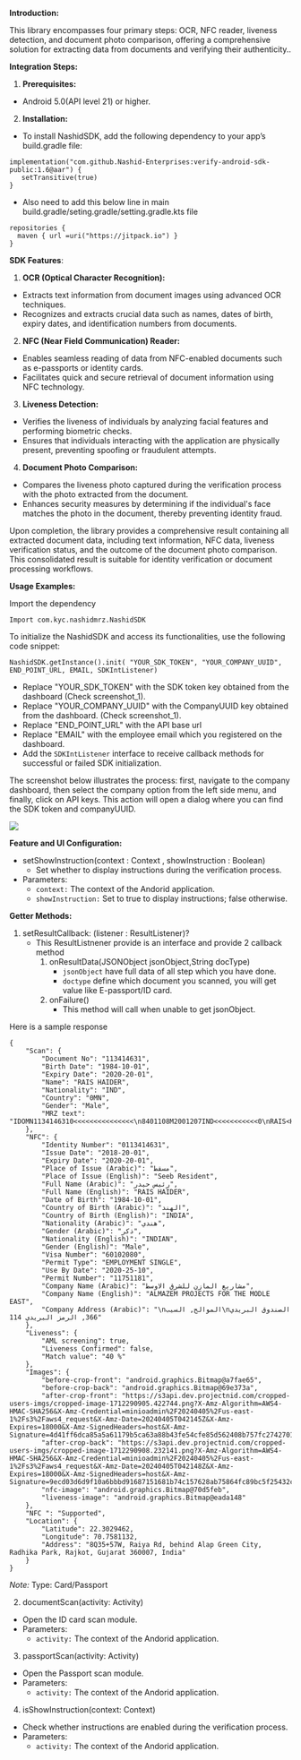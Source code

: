 **Introduction:**

  

This library encompasses four primary steps: OCR, NFC reader, liveness detection, and document photo comparison, offering a comprehensive solution for extracting data from documents and verifying their authenticity..

  

**Integration Steps:**

  

1.  **Prerequisites:**

  

*   Android 5.0(API level 21) or higher.

  

2.  **Installation:**

*   To install NashidSDK, add the following dependency to your app’s build.gradle file:

```
implementation("com.github.Nashid-Enterprises:verify-android-sdk-public:1.6@aar") {
   setTransitive(true)
}
```
*   Also need to add this below line in main build.gradle/seting.gradle/setting.gradle.kts file

```
repositories {
  maven { url =uri("https://jitpack.io") }
}
```
  

**SDK Features**:

  

1.  **OCR (Optical Character Recognition):**

*   Extracts text information from document images using advanced OCR techniques.
*   Recognizes and extracts crucial data such as names, dates of birth, expiry dates, and identification numbers from documents.
    

2.  **NFC (Near Field Communication) Reader:**

*   Enables seamless reading of data from NFC-enabled documents such as e-passports or identity cards.
*   Facilitates quick and secure retrieval of document information using NFC technology.

3.  **Liveness Detection:**

*   Verifies the liveness of individuals by analyzing facial features and performing biometric checks.
*   Ensures that individuals interacting with the application are physically present, preventing spoofing or fraudulent attempts.  

4.  **Document Photo Comparison:**

*   Compares the liveness photo captured during the verification process with the photo extracted from the document.
*   Enhances security measures by determining if the individual's face matches the photo in the document, thereby preventing identity fraud.

Upon completion, the library provides a comprehensive result containing all extracted document data, including text information, NFC data, liveness verification status, and the outcome of the document photo comparison. This consolidated result is suitable for identity verification or document processing workflows.

  
**Usage Examples:**

Import the dependency

```Import com.kyc.nashidmrz.NashidSDK```

To initialize the NashidSDK and access its functionalities, use the following code snippet:

  
```
NashidSDK.getInstance().init( "YOUR_SDK_TOKEN", "YOUR_COMPANY_UUID", END_POINT_URL, EMAIL, SDKIntListener)
```
  

*   Replace "YOUR_SDK_TOKEN" with the SDK token key obtained from the dashboard (Check screenshot_1).
*   Replace "YOUR_COMPANY_UUID" with the CompanyUUID key obtained from the dashboard. (Check screenshot_1).
*   Replace "END_POINT_URL" with the API base url
*   Replace "EMAIL" with the employee email which you registered on the dashboard.
*   Add the `SDKIntListener` interface to receive callback methods for successful or failed SDK initialization.


The screenshot below illustrates the process: first, navigate to the company dashboard, then select the company option from the left side menu, and finally, click on API keys. This action will open a dialog where you can find the SDK token and companyUUID.
  

![](https://lh7-us.googleusercontent.com/nL5gAQ3QGU82ikxnZYQEanpEMUsqQz3XpY21wXgXMYKUAu3DKct-_HIeXxCa-TXn1Yur76zI0kepkFuDcK7LCs7G9XYRo1shP3DcsTb8zlD0UvvGFIAmQLF_dtsRJqtqNVvFMc8PVBSd4XIbYDD2bEs)

  

**Feature and UI Configuration:**

  

*   setShowInstruction(context : Context , showInstruction : Boolean)
    *  Set whether to display instructions during the verification process.
*   Parameters:
    *  `context:` The context of the Andorid application.
    *  `showInstruction:` Set to true to display instructions; false otherwise.


  

**Getter Methods:**

  

1.  setResultCallback: (listener : ResultListener)?
    *  This ResultListnener provide is an interface and provide 2 callback method
        1.  onResultData(JSONObject jsonObject,String docType)
            *  `jsonObject` have full data of all step which you have done.
            *  `doctype` define which document you scanned, you will get value like E-passport/ID card.
        2.  onFailure()
            * This method will call when unable to get jsonObject.
          
Here is a sample response 

```
{
	"Scan": {
		"Document No": "113414631",
		"Birth Date": "1984-10-01",
		"Expiry Date": "2020-20-01",
		"Name": "RAIS HAIDER",
		"Nationality": "IND",
		"Country": "0MN",
		"Gender": "Male",
		"MRZ text":  "IDOMN1134146310<<<<<<<<<<<<<<<\n8401108M2001207IND<<<<<<<<<<<0\nRAIS<HAIDER<<<<<<<<<<<<<<<<<<<"
	},
	"NFC": {
		"Identity Number": "0113414631",
		"Issue Date": "2018-20-01",
		"Expiry Date": "2020-20-01",
		"Place of Issue (Arabic)": "مسقط",
		"Place of Issue (English)": "Seeb Resident",
		"Full Name (Arabic)": "رئيس حيدر",
		"Full Name (English)": "RAIS HAIDER",
		"Date of Birth": "1984-10-01",
		"Country of Birth (Arabic)": "الهند",
		"Country of Birth (English)": "INDIA",
		"Nationality (Arabic)": "هندي",
		"Gender (Arabic)": "ذكر",
		"Nationality (English)": "INDIAN",
		"Gender (English)": "Male",
		"Visa Number": "60102080",
		"Permit Type": "EMPLOYMENT SINGLE",
		"Use By Date": "2020-25-10",
		"Permit Number": "11751181",
		"Company Name (Arabic)": "مشاريع المازن للشرق الاوسط",
		"Company Name (English)": "ALMAZEM PROJECTS FOR THE MODLE EAST",
		"Company Address (Arabic)": "\nالموالح, السيب\nالصندوق البريدي 366, الرمز البريدي 114"
	},
	"Liveness": {
		"AML screening": true,
		"Liveness Confirmed": false,
		"Match value": "40 %"
	},
	"Images": {
		"before-crop-front": "android.graphics.Bitmap@a7fae65",
		"before-crop-back": "android.graphics.Bitmap@69e373a",
		"after-crop-front": "https://s3api.dev.projectnid.com/cropped-users-imgs/cropped-image-1712290905.422744.png?X-Amz-Algorithm=AWS4-HMAC-SHA256&X-Amz-Credential=minioadmin%2F20240405%2Fus-east-1%2Fs3%2Faws4_request&X-Amz-Date=20240405T042145Z&X-Amz-Expires=18000&X-Amz-SignedHeaders=host&X-Amz-Signature=4d41ff6dca85a5a61179b5ca63a88b43fe54cfe85d562408b757fc2742701417",
		"after-crop-back": "https://s3api.dev.projectnid.com/cropped-users-imgs/cropped-image-1712290908.232141.png?X-Amz-Algorithm=AWS4-HMAC-SHA256&X-Amz-Credential=minioadmin%2F20240405%2Fus-east-1%2Fs3%2Faws4_request&X-Amz-Date=20240405T042148Z&X-Amz-Expires=18000&X-Amz-SignedHeaders=host&X-Amz-Signature=9ecd03d6d9f10a6bbbd91687151681b74c157628ab75864fc89bc5f25432c97a",
		"nfc-image": "android.graphics.Bitmap@70d5feb",
		"liveness-image": "android.graphics.Bitmap@eada148"
	},
	"NFC ": "Supported",
	"Location": {
		"Latitude": 22.3029462,
		"Longitude": 70.7581132,
		"Address": "8Q35+57W, Raiya Rd, behind Alap Green City, Radhika Park, Rajkot, Gujarat 360007, India"
	}
}

```
  
  *Note:* Type: Card/Passport

  

2.  documentScan(activity: Activity)

*   Open the ID card scan module.
*   Parameters:
    *   `activity:` The context of the Andorid application.

3.  passportScan(activity: Activity)

*   Open the Passport scan module.
*   Parameters:
    *   `activity:` The context of the Andorid application.

4.  isShowInstruction(context: Context)

*   Check whether instructions are enabled during the verification process.
*   Parameters:
    *    `activity:` The context of the Andorid application.


